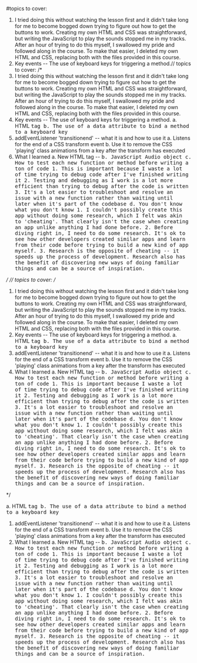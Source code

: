#topics to cover:

1. I tried doing this without watching the lesson first and it
   didn't take long for me to become bogged down trying to figure out
   how to get the buttons to work. Creating my own HTML and CSS was
   straightforward, but writing the JavaScript to play the sounds
   stopped me in my tracks. After an hour of trying to do this myself,
   I swallowed my pride and followed along in the course. To make that easier,
   I deleted my own HTML and CSS, replacing both with the files provided in
   this course.
1. Key events -- The use of keyboard keys for triggering a method.// topics to cover:
   /\*
1. I tried doing this without watching the lesson first and it
   didn't take long for me to become bogged down trying to figure out
   how to get the buttons to work. Creating my own HTML and CSS was
   straightforward, but writing the JavaScript to play the sounds
   stopped me in my tracks. After an hour of trying to do this myself,
   I swallowed my pride and followed along in the course. To make that easier,
   I deleted my own HTML and CSS, replacing both with the files provided in
   this course.
1. Key events -- The use of keyboard keys for triggering a method.
   a. HTML <kbd> tag
   b. The use of a data attribute to bind a method to a keyboard key
1. addEventListener 'transitionend' -- what it is and how to use it
   a. Listens for the end of a CSS transform event
   b. Use it to remove the CSS 'playing' class animations from a key after the
   transform has executed
1. What I learned
   a. New HTML tag -- <kbd>
   b. JavaScript Audio object
   c. How to test each new function or method before writing a ton of code 1. This is important because I waste a lot of time trying to debug code
   after I've finished writing it 2. Testing and debugging as I work is a lot more efficient than trying to
   debug after the code is written 3. It's a lot easier to troubleshoot and resolve an issue with a new function
   rather than waiting until later when it's part of the codebase
   d. You don't know what you don't know 1. I couldn't possibly create this app without doing some research, which
   I felt was akin to 'cheating'. That clearly isn't the case when creating
   an app unlike anything I had done before. 2. Before diving right in, I need to do some research. It's ok to see how
   other developers created similar apps and learn from their code before
   trying to build a new kind of app myself. 3. Research is the opposite of cheating -- it speeds up the process of
   development. Research also has the benefit of discovering new ways of
   doing familiar things and can be a source of inspiration.

_/
// topics to cover:
/_

1. I tried doing this without watching the lesson first and it
   didn't take long for me to become bogged down trying to figure out
   how to get the buttons to work. Creating my own HTML and CSS was
   straightforward, but writing the JavaScript to play the sounds
   stopped me in my tracks. After an hour of trying to do this myself,
   I swallowed my pride and followed along in the course. To make that easier,
   I deleted my own HTML and CSS, replacing both with the files provided in
   this course.
1. Key events -- The use of keyboard keys for triggering a method.
   a. HTML <kbd> tag
   b. The use of a data attribute to bind a method to a keyboard key
1. addEventListener 'transitionend' -- what it is and how to use it
   a. Listens for the end of a CSS transform event
   b. Use it to remove the CSS 'playing' class animations from a key after the
   transform has executed
1. What I learned
   a. New HTML tag -- <kbd>
   b. JavaScript Audio object
   c. How to test each new function or method before writing a ton of code 1. This is important because I waste a lot of time trying to debug code
   after I've finished writing it 2. Testing and debugging as I work is a lot more efficient than trying to
   debug after the code is written 3. It's a lot easier to troubleshoot and resolve an issue with a new function
   rather than waiting until later when it's part of the codebase
   d. You don't know what you don't know 1. I couldn't possibly create this app without doing some research, which
   I felt was akin to 'cheating'. That clearly isn't the case when creating
   an app unlike anything I had done before. 2. Before diving right in, I need to do some research. It's ok to see how
   other developers created similar apps and learn from their code before
   trying to build a new kind of app myself. 3. Research is the opposite of cheating -- it speeds up the process of
   development. Research also has the benefit of discovering new ways of
   doing familiar things and can be a source of inspiration.

\*/

a. HTML <kbd> tag
b. The use of a data attribute to bind a method to a keyboard key

1. addEventListener 'transitionend' -- what it is and how to use it
   a. Listens for the end of a CSS transform event
   b. Use it to remove the CSS 'playing' class animations from a key after the
   transform has executed
1. What I learned
   a. New HTML tag -- <kbd>
   b. JavaScript Audio object
   c. How to test each new function or method before writing a ton of code 1. This is important because I waste a lot of time trying to debug code
   after I've finished writing it 2. Testing and debugging as I work is a lot more efficient than trying to
   debug after the code is written 3. It's a lot easier to troubleshoot and resolve an issue with a new function
   rather than waiting until later when it's part of the codebase
   d. You don't know what you don't know 1. I couldn't possibly create this app without doing some research, which
   I felt was akin to 'cheating'. That clearly isn't the case when creating
   an app unlike anything I had done before. 2. Before diving right in, I need to do some research. It's ok to see how
   other developers created similar apps and learn from their code before
   trying to build a new kind of app myself. 3. Research is the opposite of cheating -- it speeds up the process of
   development. Research also has the benefit of discovering new ways of
   doing familiar things and can be a source of inspiration.
